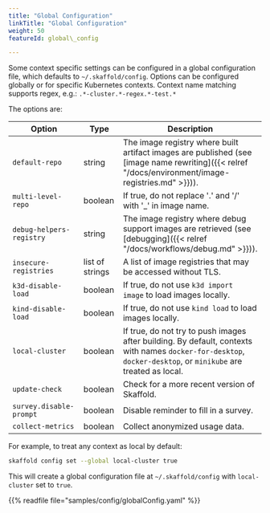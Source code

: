 ```yaml
---
title: "Global Configuration"
linkTitle: "Global Configuration"
weight: 50
featureId: global\_config

---
```


Some context specific settings can be configured in a global configuration file, which defaults to `~/.skaffold/config`. Options can be configured globally or for specific Kubernetes contexts. Context name matching supports regex, e.g.: `.*-cluster.*-regex.*-test.*`

The options are:

| Option | Type | Description |
| ------ | ---- | ----------- |
| `default-repo` | string | The image registry where built artifact images are published (see [image name rewriting]({{< relref "/docs/environment/image-registries.md" >}})). |
| `multi-level-repo` | boolean | If true, do not replace '.' and '/' with '\_' in image name. |
| `debug-helpers-registry` | string | The image registry where debug support images are retrieved (see [debugging]({{< relref "/docs/workflows/debug.md" >}})). |
| `insecure-registries` | list of strings | A list of image registries that may be accessed without TLS. |
| `k3d-disable-load` | boolean | If true, do not use `k3d import image` to load images locally. |
| `kind-disable-load` | boolean | If true, do not use `kind load` to load images locally. |
| `local-cluster` | boolean | If true, do not try to push images after building. By default, contexts with names `docker-for-desktop`, `docker-desktop`, or `minikube` are treated as local. |
| `update-check` | boolean | Check for a more recent version of Skaffold. |
| `survey.disable-prompt` | boolean | Disable reminder to fill in a survey. |
| `collect-metrics` | boolean | Collect anonymized usage data. |

For example, to treat any context as local by default:

```bash
skaffold config set --global local-cluster true
```
This will create a global configuration file at `~/.skaffold/config` with `local-cluster` set to `true`.

{{% readfile file="samples/config/globalConfig.yaml" %}}
